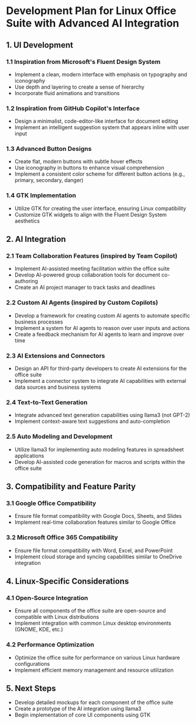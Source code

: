 # Development Plan for Linux Office Suite with Advanced AI Integration

## 1. UI Development

### 1.1 Inspiration from Microsoft's Fluent Design System
- Implement a clean, modern interface with emphasis on typography and iconography
- Use depth and layering to create a sense of hierarchy
- Incorporate fluid animations and transitions

### 1.2 Inspiration from GitHub Copilot's Interface
- Design a minimalist, code-editor-like interface for document editing
- Implement an intelligent suggestion system that appears inline with user input

### 1.3 Advanced Button Designs
- Create flat, modern buttons with subtle hover effects
- Use iconography in buttons to enhance visual comprehension
- Implement a consistent color scheme for different button actions (e.g., primary, secondary, danger)

### 1.4 GTK Implementation
- Utilize GTK for creating the user interface, ensuring Linux compatibility
- Customize GTK widgets to align with the Fluent Design System aesthetics

## 2. AI Integration

### 2.1 Team Collaboration Features (inspired by Team Copilot)
- Implement AI-assisted meeting facilitation within the office suite
- Develop AI-powered group collaboration tools for document co-authoring
- Create an AI project manager to track tasks and deadlines

### 2.2 Custom AI Agents (inspired by Custom Copilots)
- Develop a framework for creating custom AI agents to automate specific business processes
- Implement a system for AI agents to reason over user inputs and actions
- Create a feedback mechanism for AI agents to learn and improve over time

### 2.3 AI Extensions and Connectors
- Design an API for third-party developers to create AI extensions for the office suite
- Implement a connector system to integrate AI capabilities with external data sources and business systems

### 2.4 Text-to-Text Generation
- Integrate advanced text generation capabilities using llama3 (not GPT-2)
- Implement context-aware text suggestions and auto-completion

### 2.5 Auto Modeling and Development
- Utilize llama3 for implementing auto modeling features in spreadsheet applications
- Develop AI-assisted code generation for macros and scripts within the office suite

## 3. Compatibility and Feature Parity

### 3.1 Google Office Compatibility
- Ensure file format compatibility with Google Docs, Sheets, and Slides
- Implement real-time collaboration features similar to Google Office

### 3.2 Microsoft Office 365 Compatibility
- Ensure file format compatibility with Word, Excel, and PowerPoint
- Implement cloud storage and syncing capabilities similar to OneDrive integration

## 4. Linux-Specific Considerations

### 4.1 Open-Source Integration
- Ensure all components of the office suite are open-source and compatible with Linux distributions
- Implement integration with common Linux desktop environments (GNOME, KDE, etc.)

### 4.2 Performance Optimization
- Optimize the office suite for performance on various Linux hardware configurations
- Implement efficient memory management and resource utilization

## 5. Next Steps
- Develop detailed mockups for each component of the office suite
- Create a prototype of the AI integration using llama3
- Begin implementation of core UI components using GTK
